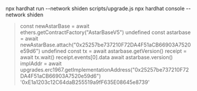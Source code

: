 npx hardhat run --network shiden scripts/upgrade.js
npx hardhat console --network shiden
> const newAstarBase = await ethers.getContractFactory("AstarBaseV5")
undefined
> const astarbase = await newAstarBase.attach("0x25257be737210F72DA4F51aCB66903A7520e59d6")
undefined
> const tx = await astarbase.getVersion()
> receipt = await tx.wait()
> receipt.events[0].data
> await astarbase.version()
> implAddr = await upgrades.erc1967.getImplementationAddress("0x25257be737210F72DA4F51aCB66903A7520e59d6")
'0xE1a1203c12C64daB255519a9fF635E08645e8739'